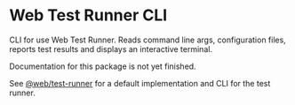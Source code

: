 # Web Test Runner CLI

CLI for use Web Test Runner. Reads command line args, configuration files, reports test results and displays an interactive terminal.

Documentation for this package is not yet finished.

See [@web/test-runner](https://github.com/modernweb-dev/web/tree/master/packages/test-runner) for a default implementation and CLI for the test runner.
